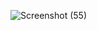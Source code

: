 ![Screenshot (55)](https://user-images.githubusercontent.com/77775000/193440095-87a26553-f995-447c-b522-22573b835b38.png)
